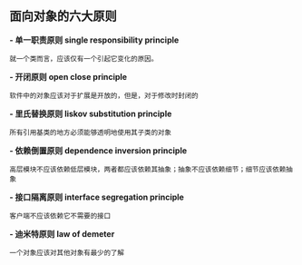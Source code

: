 ## 面向对象的六大原则

**- 单一职责原则 single responsibility principle**

	就一个类而言，应该仅有一个引起它变化的原因。

**- 开闭原则 open close principle**

	软件中的对象应该对于扩展是开放的，但是，对于修改时封闭的

**- 里氏替换原则 liskov substitution principle**

	所有引用基类的地方必须能够透明地使用其子类的对象

**- 依赖倒置原则 dependence inversion principle**

	高层模块不应该依赖低层模块，两者都应该依赖其抽象；抽象不应该依赖细节；细节应该依赖抽象

**- 接口隔离原则 interface segregation principle**

	客户端不应该依赖它不需要的接口

**- 迪米特原则 law of demeter**

	一个对象应该对其他对象有最少的了解